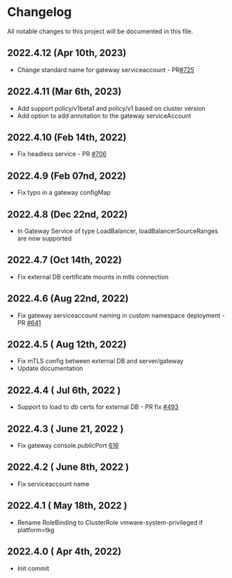 # Changelog
All notable changes to this project will be documented in this file.

## 2022.4.12 (Apr 10th, 2023)
* Change standard name for gateway serviceaccount - PR[#725](https://github.com/khulnasoft-lab/khulnasoft-helm/pull/725)

## 2022.4.11 (Mar 6th, 2023)
* Add support policy/v1beta1 and policy/v1 based on cluster version
* Add option to add annotation to the gateway serviceAccount

## 2022.4.10 (Feb 14th, 2022)
* Fix headless service - PR [#706](https://github.com/khulnasoft-lab/khulnasoft-helm/pull/706)

## 2022.4.9 (Feb 07nd, 2022)
* Fix typo in a gateway configMap

## 2022.4.8 (Dec 22nd, 2022)
* In Gateway Service of type LoadBalancer, loadBalancerSourceRanges are now supported

## 2022.4.7 (Oct 14th, 2022)
* Fix external DB certificate mounts in mtls connection

## 2022.4.6 (Aug 22nd, 2022)
* Fix gateway serviceaccount naming in custom namespace deployment - PR [#641](https://github.com/khulnasoft-lab/khulnasoft-helm/pull/641)

## 2022.4.5 ( Aug 12th, 2022)
* Fix mTLS config between external DB and server/gateway
* Update documentation

## 2022.4.4 ( Jul 6th, 2022 )
* Support to load to db certs for external DB - PR fix [#493](https://github.com/khulnasoft-lab/khulnasoft-helm/issues/493)

## 2022.4.3 ( June 21, 2022 )
* Fix gateway console.publicPort [616](https://github.com/khulnasoft-lab/khulnasoft-helm/issues/616)

## 2022.4.2 ( June 8th, 2022 )
* Fix serviceaccount name

## 2022.4.1 ( May 18th, 2022 )
* Rename RoleBinding to ClusterRole vmware-system-privileged if platform=tkg

## 2022.4.0 ( Apr 4th, 2022)
* Init commit
